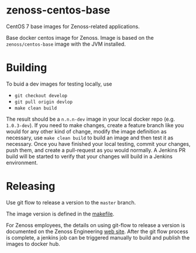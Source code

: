 # zenoss-centos-base

CentOS 7 base images for Zenoss-related applications.

Base docker centos image for Zenoss. Image is based on the `zenoss/centos-base` image with the JVM installed.

# Building
To buid a dev images for testing locally, use
  * `git checkout develop`
  * `git pull origin devlop`
  * `make clean build`

The result should be a `n.n.n-dev` image in your local docker repo (e.g. `1.0.3-dev`).   If you need to make changes, create
a feature branch like you would for any other kind of change, modify the image definition as necessary, use `make clean build` to
build an image and then test it as necessary.   Once you have finished your local testing, commit your changes, push them,
and create a pull-request as you would normally. A Jenkins PR build will be started to verify that your changes will build in
a Jenkins environment.

# Releasing

Use git flow to release a version to the `master` branch.

The image version is defined in the [makefile](.makefile).

For Zenoss employees, the details on using git-flow to release a version is documented on the Zenoss Engineering [web site](https://sites.google.com/a/zenoss.com/engineering/home/faq/developer-patterns/using-git-flow).
 After the git flow process is complete, a jenkins job can be triggered manually to build and 
 publish the images to docker hub. 
